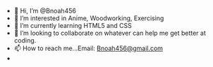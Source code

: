 - 👋 Hi, I’m @Bnoah456
- 👀 I’m interested in Anime, Woodworking, Exercising
- 🌱 I’m currently learning HTML5 and CSS
- 💞️ I’m looking to collaborate on whatever can help me get better at coding.
- 📫 How to reach me...Email: Bnoah456@gmail.com
- 

<!---
Bnoah456/Bnoah456 is a ✨ special ✨ repository because its `README.md` (this file) appears on your GitHub profile.
You can click the Preview link to take a look at your changes.
--->
